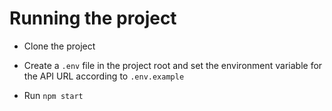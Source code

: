 # Running the project

- Clone the project

- Create a `.env` file in the project root and set the environment variable for the API URL according to `.env.example`

- Run `npm start`
